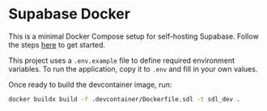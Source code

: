 # Supabase Docker

This is a minimal Docker Compose setup for self-hosting Supabase. Follow the steps [here](https://supabase.com/docs/guides/hosting/docker) to get started.

This project uses a `.env.example` file to define required environment variables. To run the application, copy it to `.env` and fill in your own values.


Once ready to build the devcontainer image, run:
```bash
docker buildx build -f .devcontainer/Dockerfile.sdl -t sdl_dev .